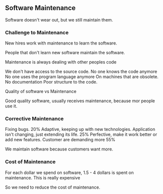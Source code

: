 ## Software Maintenance

Software doesn't wear out, but we still maintain them.

### Challenge to Maintenance

New hires work with maintenance to learn the software.

People that don't learn new software maintain the software.

Maintenance is always dealing with other peoples code


We don't have access to the source code.
No one knows the code anymore
No one uses the program language anymore
On machines that are obsolete.
No documentation
Poor structure to the code.


Quality of software vs Maintenance

Good quality software, usually receives maintenance, because mor people use it.

### Corrective Maintenance 
Fixing bugs. 20%
Adaptive, keeping up with new technologies. Application isn't changing, just extending its life. 25%
Perfective, make it work better or add new features. Customer are demanding more 55%

We maintain software because customers want more.


### Cost of Maintenance

For each dollar we spend on software, 1.5 - 4 dollars is spent on maintenance.
This is really expensive

So we need to reduce the cost of maintenance.

